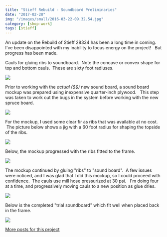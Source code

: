 ```yaml
---
title: "Stieff Rebuild - Soundboard Preliminaries"
date: "2017-02-28"
img: "/images/small/2016-03-22-09.32.54.jpg"
category: [shop-work]
tags: [stieff]
---
```


An update on the Rebuild of Stieff 28334 has been a long time in coming.   I've been disappointed with my inability to focus energy on the project!   But progress has been made.

Cauls for gluing ribs to soundboard.  Note the concave or convex shape for top and bottom cauls.  These are sixty foot radiuses.

![](/images/medium/2016-03-22-09.32.54-1024x576.jpg)

Prior to working with the _actual ($$)_ new sound board, a sound board mockup was prepared using inexpensive quarter-inch plywood.   This step was taken to work out the bugs in the system before working with the new spruce board.

![](/images/medium/2016-03-23-17.01.35-1024x576.jpg)

For the mockup, I used some clear fir as ribs that was available at no cost.  The picture below shows a jig with a 60 foot radius for shaping the topside of the ribs.

![](/images/medium/2016-03-26-16.09.44-1024x576.jpg)

Below, the mockup progressed with the ribs fitted to the frame.

![](/images/medium/2017-02-04-15.42.50-1024x768.jpg)

The mockup continued by gluing "ribs" to "sound board".  A few issues were noticed, and I was glad that I did this mockup, so I could proceed with confidence.  The cauls use mill hose pressurized at 30 psi.   I'm doing four at a time, and progressively moving cauls to a new position as glue dries.

![](/images/medium/2017-02-09-14.12.37-1024x768.jpg)

Below is the completed "trial soundboard" which fit well when placed back in the frame.

![](/images/medium/2017-02-13-08.38.54-1024x768.jpg)

[More posts for this project](/tag/stieff)
